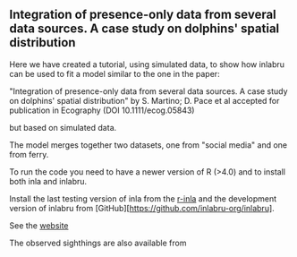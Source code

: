 ## Integration of presence-only data from several data sources. A case study on dolphins' spatial distribution




Here we have created a tutorial, using simulated data, to show how inlabru can be used to fit a model similar to the one in the paper:

"Integration of presence-only data from several data sources. A case study on dolphins' spatial distribution" by S. Martino; D. Pace et al
 accepted for publication in Ecography (DOI 10.1111/ecog.05843)

but based on simulated data.

The model merges together two datasets, one from "social media" and one from ferry.

To run the code you need to have a newer version of R (>4.0) and to install both inla and inlabru.

Install the last testing version of inla from the [r-inla](https://www.r-inla.org/download-install)  and   the development version of inlabru from [GitHub][https://github.com/inlabru-org/inlabru].


See the [website](https://smar-git.github.io/SM-data-merging/.)

The observed sighthings are also available from 
